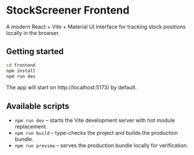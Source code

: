 # StockScreener Frontend

A modern React + Vite + Material UI interface for tracking stock positions locally in the browser.

## Getting started

```bash
cd frontend
npm install
npm run dev
```

The app will start on http://localhost:5173/ by default.

## Available scripts

- `npm run dev` – starts the Vite development server with hot module replacement.
- `npm run build` – type-checks the project and builds the production bundle.
- `npm run preview` – serves the production bundle locally for verification.
